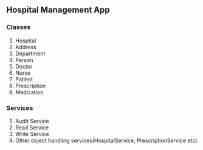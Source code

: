 ## Hospital Management App

### Classes

1. Hospital
1. Address
1. Department
1. Person
1. Doctor
1. Nurse
1. Patient
1. Prescription
1. Medication

### Services

1. Audit Service
1. Read Service
1. Write Service
1. Other object handling services(HospitalService, PrescriptionService etc)
